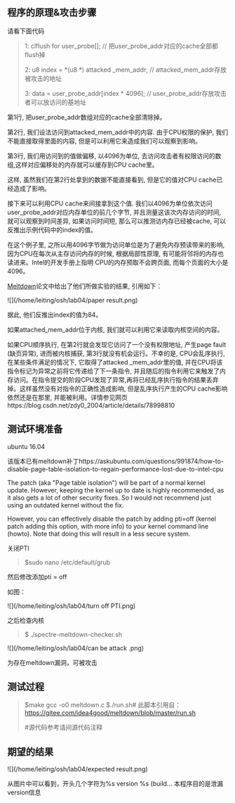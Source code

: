 ## 程序的原理&攻击步骤

请看下面代码

> 1:  clflush for user_probe[]; // 把user_probe_addr对应的cache全部都flush掉
>
> 2:  u8 index = *(u8 *) attacked _mem_addr; // attacked_mem_addr存放被攻击的地址
>
> 3:  data = user_probe_addr[index * 4096]; // user_probe_addr存放攻击者可以放访问的基地址 
>

 第1行, 把user_probe_addr数组对应的cache全部清除掉。

 第2行, 我们设法访问到attacked_mem_addr中的内容. 由于CPU权限的保护, 我们不能直接取得里面的内容, 但是可以利用它来造成我们可以观察到影响。

 第3行, 我们用访问到的值做偏移, 以4096为单位, 去访问攻击者有权限访问的数组,这样对应偏移处的内存就可以缓存到CPU cache里。

 这样, 虽然我们在第2行处拿到的数据不能直接看到, 但是它的值对CPU cache已经造成了影响。

 接下来可以利用CPU cache来间接拿到这个值. 我们以4096为单位依次访问user_probe_addr对应内存单位的前几个字节,  并且测量这该次内存访问的时间, 就可以观察到时间差异, 如果访问时间短, 那么可以推测访内存已经被cache,  可以反推出示例代码中的index的值。

 在这个例子里, 之所以用4096字节做为访问单位是为了避免内存预读带来的影响, 因为CPU在每次从主存访问内存的时候, 根据局部性原理, 有可能将邻将的内存也读进来。Intel的开发手册上指明 CPU的内存预取不会跨页面, 而每个页面的大小是4096。

[Meltdown](https://meltdownattack.com/meltdown.pdf)论文中给出了他们所做实验的结果, 引用如下：

![](/home/leiting/osh/lab04/paper result.png)

据此, 他们反推出index的值为84。



如果attached_mem_addr位于内核, 我们就可以利用它来读取内核空间的内容。

如果CPU顺序执行, 在第2行就会发现它访问了一个没有权限地址, 产生page fault (缺页异常), 进而被内核捕获, 第3行就没有机会运行。不幸的是, CPU会乱序执行, 在某些条件满足的情况下, 它取得了attacked _mem_addr里的值, 并在CPU将该指令标记为异常之前将它传递给了下一条指令, 并且随后的指令利用它来触发了内存访问。在指令提交的阶段CPU发现了异常,再将已经乱序执行指令的结果丢弃掉。这样虽然没有对指令的正确性造成影响, 但是乱序执行产生的CPU cache影响依然还是在那里, 并能被利用。详情参见网页https://blog.csdn.net/zdy0_2004/article/details/78998810

 

##                                                                                                                                                                                                                                                                                                                                                                                                                                                                                                                                                                                                                                      测试环境准备

ubuntu 16.04

该版本已有meltdown补丁https://askubuntu.com/questions/991874/how-to-disable-page-table-isolation-to-regain-performance-lost-due-to-intel-cpu

The patch (aka "Page table isolation") will be part of a normal kernel update. However, keeping the kernel up to date is highly recommended, as it also gets a lot of other security fixes. So I would not recommend just using an outdated kernel without the fix.

However, you can effectively disable the patch by adding pti=off (kernel patch adding this option, with more info) to your kernel command line (howto). Note that doing this will result in a less secure system.

关闭PTI

> $sudo nano /etc/default/grub

然后修改添加pti = off

如图：

![](/home/leiting/osh/lab04/turn off PTI.png)

之后检查内核

> $ ./spectre-meltdown-checker.sh 

![](/home/leiting/osh/lab04/can be attack .png)

为存在meltdown漏洞，可被攻击

## 测试过程

> $make
> gcc -o0 meltdown.c
> $./run.sh# 此脚本引用自：https://gitee.com/idea4good/meltdown/blob/master/run.sh
>
>#源代码参考请间源代码注释

## 期望的结果

![](/home/leiting/osh/lab04/expected result.png)

从图片中可以看到，开头几个字符为%s version %s (build... 本程序目的是泄漏version信息